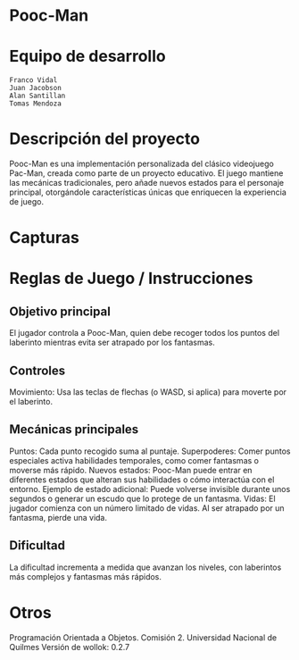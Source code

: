 # Pooc-Man

# Equipo de desarrollo

    Franco Vidal
    Juan Jacobson
    Alan Santillan
    Tomas Mendoza

# Descripción del proyecto
Pooc-Man es una implementación personalizada del clásico videojuego Pac-Man, creada como parte de un proyecto educativo. El juego mantiene las mecánicas tradicionales, pero añade nuevos estados para el personaje principal, otorgándole características únicas que enriquecen la experiencia de juego.

# Capturas

# Reglas de Juego / Instrucciones

## Objetivo principal
El jugador controla a Pooc-Man, quien debe recoger todos los puntos del laberinto mientras evita ser atrapado por los fantasmas.

## Controles
Movimiento: Usa las teclas de flechas (o WASD, si aplica) para moverte por el laberinto.

## Mecánicas principales
Puntos: Cada punto recogido suma al puntaje.
Superpoderes: Comer puntos especiales activa habilidades temporales, como comer fantasmas o moverse más rápido.
Nuevos estados: Pooc-Man puede entrar en diferentes estados que alteran sus habilidades o cómo interactúa con el entorno.
    Ejemplo de estado adicional: Puede volverse invisible durante unos segundos o generar un escudo que lo protege de un fantasma.
Vidas: El jugador comienza con un número limitado de vidas. Al ser atrapado por un fantasma, pierde una vida.

## Dificultad
La dificultad incrementa a medida que avanzan los niveles, con laberintos más complejos y fantasmas más rápidos.


# Otros
Programación Orientada a Objetos. Comisión 2. Universidad Nacional de Quilmes 
Versión de wollok: 0.2.7 


